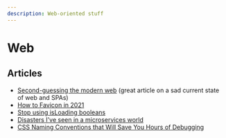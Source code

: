 ```yaml
---
description: Web-oriented stuff
---
```


# Web

## Articles

* [Second-guessing the modern web](https://macwright.org/2020/05/10/spa-fatigue.html) \(great article on a sad current state of web and SPAs\)
* [How to Favicon in 2021](https://evilmartians.com/chronicles/how-to-favicon-in-2021-six-files-that-fit-most-needs)
* [Stop using isLoading booleans](https://kentcdodds.com/blog/stop-using-isloading-booleans)
* [Disasters I've seen in a microservices world](https://world.hey.com/joaoqalves/disasters-i-ve-seen-in-a-microservices-world-a9137a51)
* [CSS Naming Conventions that Will Save You Hours of Debugging](https://www.freecodecamp.org/news/css-naming-conventions-that-will-save-you-hours-of-debugging-35cea737d849/)

